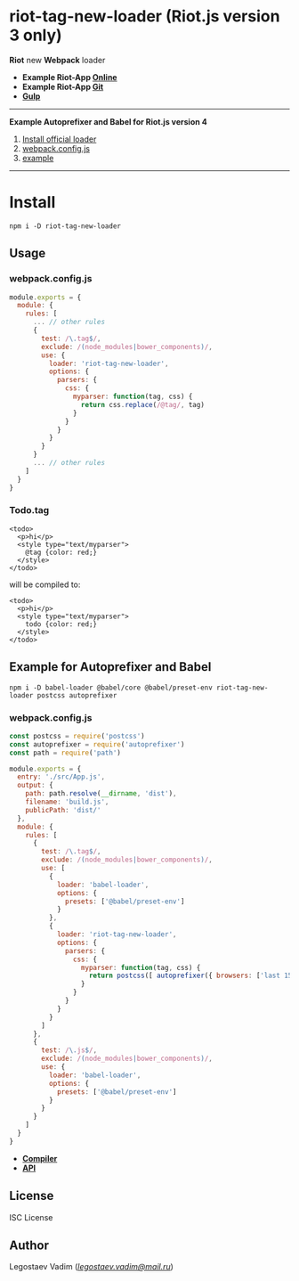 # riot-tag-new-loader (Riot.js version 3 only)

**Riot** new **Webpack** loader

- **Example Riot-App [Online](http://353492.playcode.io/#!/list)**
- **Example Riot-App [Git](https://github.com/legostaev-vadim/riot-app)**
- **[Gulp](https://www.npmjs.com/package/gulp-riot-tag)**


***
**Example Autoprefixer and Babel for Riot.js version 4**

1. [Install official loader](https://www.npmjs.com/package/@riotjs/webpack-loader)
2. [webpack.config.js](https://github.com/legostaev-vadim/riot-app/blob/master/v4/webpack.config.js)
3. [example](https://github.com/legostaev-vadim/riot-app/tree/master/v4)
***


# Install

```
npm i -D riot-tag-new-loader
```

## Usage

### webpack.config.js

```js
module.exports = {
  module: {
    rules: [
      ... // other rules
      {
        test: /\.tag$/,
        exclude: /(node_modules|bower_components)/,
        use: {
          loader: 'riot-tag-new-loader',
          options: {
            parsers: {
              css: {
                myparser: function(tag, css) {
                  return css.replace(/@tag/, tag)
                }
              }
            }
          }
        }
      }
      ... // other rules
    ]
  }
}
```

### Todo.tag

```tag
<todo>
  <p>hi</p>
  <style type="text/myparser">
    @tag {color: red;}
  </style>
</todo>
```

will be compiled to:

```tag
<todo>
  <p>hi</p>
  <style type="text/myparser">
    todo {color: red;}
  </style>
</todo>
```

## Example for Autoprefixer and Babel

```
npm i -D babel-loader @babel/core @babel/preset-env riot-tag-new-loader postcss autoprefixer
```

### webpack.config.js

```js
const postcss = require('postcss')
const autoprefixer = require('autoprefixer')
const path = require('path')

module.exports = {
  entry: './src/App.js',
  output: {
    path: path.resolve(__dirname, 'dist'),
    filename: 'build.js',
    publicPath: 'dist/'
  },
  module: {
    rules: [
      {
        test: /\.tag$/,
        exclude: /(node_modules|bower_components)/,
        use: [
          {
            loader: 'babel-loader',
            options: {
              presets: ['@babel/preset-env']
            }
          },
          {
            loader: 'riot-tag-new-loader',
            options: {
              parsers: {
                css: {
                  myparser: function(tag, css) {
                    return postcss([ autoprefixer({ browsers: ['last 15 versions'] }) ]).process(css).css
                  }
                }
              }
            }
          }
        ]
      },
      {
        test: /\.js$/,
        exclude: /(node_modules|bower_components)/,
        use: {
          loader: 'babel-loader',
          options: {
            presets: ['@babel/preset-env']
          }
        }
      }
    ]
  }
}
```

- **[Compiler](https://riot.js.org/guide/compiler/)**
- **[API](https://riot.js.org/api/compiler/)**

## License

ISC License

## Author

Legostaev Vadim (*legostaev.vadim@mail.ru*)
